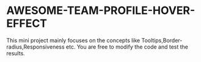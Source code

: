# AWESOME-TEAM-PROFILE-HOVER-EFFECT
This mini project mainly focuses on the concepts like Tooltips,Border-radius,Responsiveness etc. You are free to modify the code and test the results.
